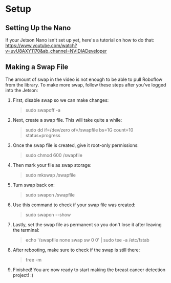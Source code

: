 # Setup
## Setting Up the Nano
If your Jetson Nano isn't set up yet, here's a tutorial on how to do that: https://www.youtube.com/watch?v=uvU8AXY1170&ab_channel=NVIDIADeveloper

## Making a Swap File
The amount of swap in the video is not enough to be able to pull Roboflow from the library. To make more swap, follow these steps after you've logged into the Jetson: <br />
1. First, disable swap so we can make changes: 
    >sudo swapoff -a
2. Next, create a swap file. This will take quite a while: 
    >sudo dd if=/dev/zero of=/swapfile bs=1G count=10 status=progress
3. Once the swap file is created, give it root-only permissions:
    >sudo chmod 600 /swapfile
4. Then mark your file as swap storage:
    >sudo mkswap /swapfile
5. Turn swap back on:
    >sudo swapon /swapfile
6. Use this command to check if your swap file was created:
    >sudo swapon --show
7. Lastly, set the swap file as permanent so you don't lose it after leaving the terminal:
    >echo '/swapfile none swap sw 0 0' | sudo tee -a /etc/fstab
8. After rebooting, make sure to check if the swap is still there:
    >free -m
9. Finished! You are now ready to start making the breast cancer detection project! :)
